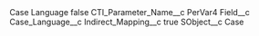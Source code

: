 <?xml version="1.0" encoding="UTF-8"?>
<CustomMetadata xmlns="http://soap.sforce.com/2006/04/metadata" xmlns:xsi="http://www.w3.org/2001/XMLSchema-instance" xmlns:xsd="http://www.w3.org/2001/XMLSchema">
    <label>Case Language</label>
    <protected>false</protected>
    <values>
        <field>CTI_Parameter_Name__c</field>
        <value xsi:type="xsd:string">PerVar4</value>
    </values>
    <values>
        <field>Field__c</field>
        <value xsi:type="xsd:string">Case_Language__c</value>
    </values>
    <values>
        <field>Indirect_Mapping__c</field>
        <value xsi:type="xsd:boolean">true</value>
    </values>
    <values>
        <field>SObject__c</field>
        <value xsi:type="xsd:string">Case</value>
    </values>
</CustomMetadata>
